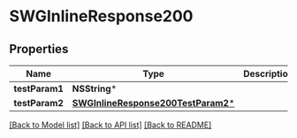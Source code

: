 # SWGInlineResponse200

## Properties
Name | Type | Description | Notes
------------ | ------------- | ------------- | -------------
**testParam1** | **NSString*** |  | 
**testParam2** | [**SWGInlineResponse200TestParam2***](SWGInlineResponse200TestParam2.md) |  | 

[[Back to Model list]](../README.md#documentation-for-models) [[Back to API list]](../README.md#documentation-for-api-endpoints) [[Back to README]](../README.md)


